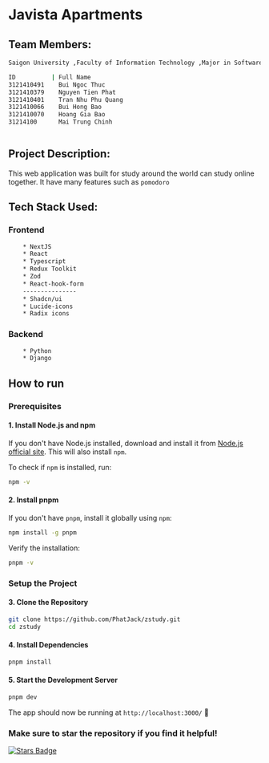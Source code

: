 # Javista Apartments

## Team Members:

```bash
Saigon University ,Faculty of Information Technology ,Major in Software Engineering

ID          | Full Name
3121410491    Bui Ngoc Thuc
3121410379    Nguyen Tien Phat
3121410401    Tran Nhu Phu Quang
3121410066    Bui Hong Bao
3121410070    Hoang Gia Bao
31214100      Mai Trung Chinh



```

## Project Description:

This web application was built for study around the world can study online together. It have many features such as ```pomodoro```

## Tech Stack Used:

### Frontend

```bash
    * NextJS
    * React
    * Typescript
    * Redux Toolkit
    * Zod
    * React-hook-form
    ---------------
    * Shadcn/ui
    * Lucide-icons
    * Radix icons
```

### Backend

```bash
    * Python 
    * Django
```



## How to run
### Prerequisites

#### 1. Install Node.js and npm
If you don't have Node.js installed, download and install it from [Node.js official site](https://nodejs.org/). This will also install `npm`.

To check if `npm` is installed, run:
```sh
npm -v
```

#### 2. Install pnpm
If you don't have `pnpm`, install it globally using `npm`:
```sh
npm install -g pnpm
```

Verify the installation:
```sh
pnpm -v
```

### Setup the Project

#### 3. Clone the Repository
```sh
git clone https://github.com/PhatJack/zstudy.git
cd zstudy
```

#### 4. Install Dependencies
```sh
pnpm install
```

#### 5. Start the Development Server
```sh
pnpm dev
```

The app should now be running at `http://localhost:3000/` 🚀


### Make sure to star the repository if you find it helpful!

<a href="https://github.com/PhatJack/zstudy/graphs/contributors"><img src="https://img.shields.io/github/stars/PhatJack/zstudy?color=yellow" alt="Stars Badge"/></a>
